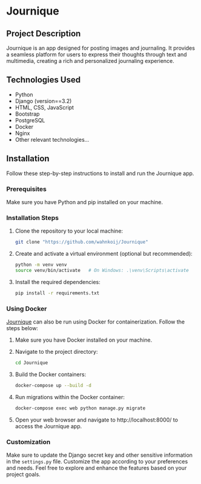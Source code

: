 # Journique

## Project Description

Journique is an app designed for posting images and journaling. It provides a seamless platform for users to express their thoughts through text and multimedia, creating a rich and personalized journaling experience.

## Technologies Used

- Python
- Django (version==3.2)
- HTML, CSS, JavaScript
- Bootstrap 
- PostgreSQL
- Docker
- Nginx
- Other relevant technologies...

## Installation

Follow these step-by-step instructions to install and run the Journique app.

### Prerequisites

Make sure you have Python and pip installed on your machine.

### Installation Steps

1. Clone the repository to your local machine:

   ```bash
   git clone "https://github.com/wahnkoij/Journique" 
   ```

2. Create and activate a virtual environment (optional but recommended):

    ```bash 
    python -m venv venv
    source venv/bin/activate   # On Windows: .\venv\Scripts\activate
    ```
   
3. Install the required dependencies:

    ```bash
    pip install -r requirements.txt
    ```

### Using Docker

[Journique](https://github.com/wahnkoij/Journique) can also be run using Docker for containerization. Follow the steps below:

1. Make sure you have Docker installed on your machine.

2. Navigate to the project directory:

    ```bash
    cd Journique
    ```

3. Build the Docker containers:

    ```bash
    docker-compose up --build -d
    ```

4. Run migrations within the Docker container:

    ```bash
    docker-compose exec web python manage.py migrate
    ```

5. Open your web browser and navigate to http://localhost:8000/ to access the Journique app.

### Customization

Make sure to update the Django secret key and other sensitive information in the `settings.py` file. Customize the app according to your preferences and needs. Feel free to explore and enhance the features based on your project goals.
